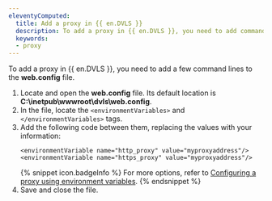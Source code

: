 ```yaml
---
eleventyComputed:
  title: Add a proxy in {{ en.DVLS }}
  description: To add a proxy in {{ en.DVLS }}, you need to add command lines to the web.config file.
  keywords:
  - proxy
---
```

To add a proxy in {{ en.DVLS }}, you need to add a few command lines to the **web.config** file.

1. Locate and open the **web.config** file. Its default location is **C:\inetpub\wwwroot\dvls\web.config**.
1. In the file, locate the `<environmentVariables>` and `</environmentVariables>` tags.
1. Add the following code between them, replacing the values with your information:
   ```
   <environmentVariable name="http_proxy" value="myproxyaddress"/>
   <environmentVariable name="https_proxy" value="myproxyaddress"/>
   ```
   {% snippet icon.badgeInfo %}
   For more options, refer to [Configuring a proxy using environment variables](https://github.com/Azure/azure-sdk-for-net/blob/main/sdk/core/Azure.Core/samples/Configuration.md#configuring-a-proxy-using-environment-variables).
   {% endsnippet %}
1. Save and close the file.
